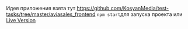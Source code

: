 Идея приложения взята тут https://github.com/KosyanMedia/test-tasks/tree/master/aviasales_frontend
`npm start`для запуска проекта или 
[Live Version](https://lackadaisical-waiting-whimsey.glitch.me/)
